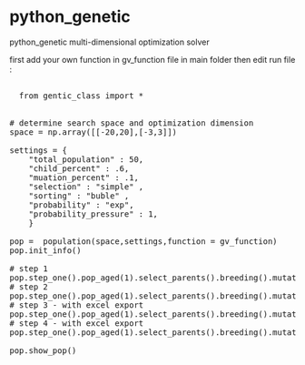 # python_genetic
python_genetic multi-dimensional optimization solver

first add your own function in gv_function file in main folder then edit run file :
  <pre>
  
  from gentic_class import *


# determine search space and optimization dimension
space = np.array([[-20,20],[-3,3]])

settings = {
    "total_population" : 50,
    "child_percent" : .6,
    "muation_percent" : .1,
    "selection" : "simple" ,
    "sorting" : "buble" ,
    "probability" : "exp",
    "probability_pressure" : 1,
    }

pop =  population(space,settings,function = gv_function)
pop.init_info()

# step 1
pop.step_one().pop_aged(1).select_parents().breeding().mutatating().pop_done()
# step 2
pop.step_one().pop_aged(1).select_parents().breeding().mutatating().pop_done()
# step 3 - with excel export
pop.step_one().pop_aged(1).select_parents().breeding().mutatating().pop_done().excel_export()
# step 4 - with excel export
pop.step_one().pop_aged(1).select_parents().breeding().mutatating().pop_done().excel_export()

pop.show_pop()
  
  </pre>
  
